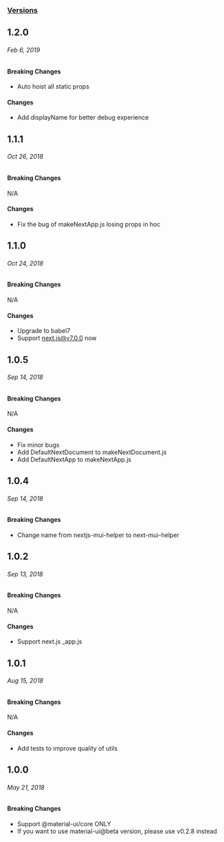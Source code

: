 ### [Versions](https://github.com/thundermiracle/next-mui-helper/releases/)

## 1.2.0
###### *Feb 6, 2019*

#### Breaking Changes

- Auto hoist all static props

#### Changes

- Add displayName for better debug experience

## 1.1.1
###### *Oct 26, 2018*

#### Breaking Changes

N/A

#### Changes

- Fix the bug of makeNextApp.js losing props in hoc

## 1.1.0
###### *Oct 24, 2018*

#### Breaking Changes

N/A

#### Changes

- Upgrade to babel7
- Support next.js@v7.0.0 now


## 1.0.5
###### *Sep 14, 2018*

#### Breaking Changes

N/A

#### Changes

- Fix minor bugs
- Add DefaultNextDocument to makeNextDocument.js
- Add DefaultNextApp to makeNextApp.js


## 1.0.4
###### *Sep 14, 2018*

#### Breaking Changes

- Change name from nextjs-mui-helper to next-mui-helper


## 1.0.2
###### *Sep 13, 2018*

#### Breaking Changes

N/A

#### Changes

- Support next.js _app.js


## 1.0.1
###### *Aug 15, 2018*

#### Breaking Changes

N/A

#### Changes

- Add tests to improve quality of utils


## 1.0.0
###### *May 21, 2018*

#### Breaking Changes

- Support @material-ui/core ONLY
- If you want to use material-ui@beta version, please use v0.2.8 instead

